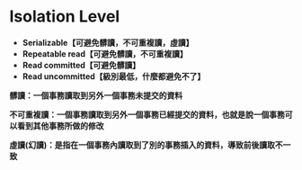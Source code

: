 # Isolation Level 

- **Serializable【可避免髒讀，不可重複讀，虛讀】**
- **Repeatable read【可避免髒讀，不可重複讀】**
- **Read committed【可避免髒讀】**
- **Read uncommitted【級別最低，什麼都避免不了】**

**髒讀：一個事務讀取到另外一個事務未提交的資料**

**不可重複讀：一個事務讀取到另外一個事務已經提交的資料，也就是說一個事務可以看到其他事務所做的修改**

**虛讀(幻讀)：是指在一個事務內讀取到了別的事務插入的資料，導致前後讀取不一致**
